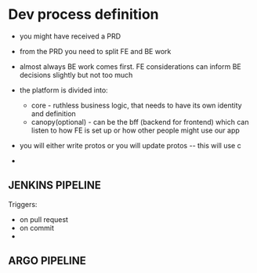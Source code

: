 # Dev process definition
* you might have received a PRD

* from the PRD you need to split FE and BE work

* almost always BE work comes first. FE considerations can inform BE decisions slightly but not too much

* the platform is divided into:

  * core - ruthless business logic, that needs to have its own identity and definition
  * canopy(optional) - can be the bff (backend for frontend) which can listen to how FE is set up or how other people might use our app

* you will either write protos or you will update protos -- this will use c

* 

   



## JENKINS PIPELINE

Triggers:

* on pull request
* on commit
* 



## ARGO PIPELINE



